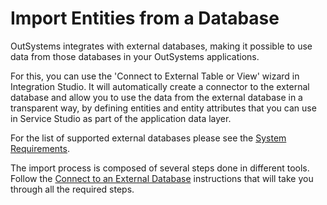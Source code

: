 # Import Entities from a Database

OutSystems integrates with external databases, making it possible to use data from those databases in your OutSystems applications.

For this, you can use the 'Connect to External Table or View' wizard in Integration Studio. It will automatically create a connector to the external database and allow you to use the data from the external database in a transparent way, by defining entities and entity attributes that you can use in Service Studio as part of the application data layer.

For the list of supported external databases please see the [System Requirements](<https://success.outsystems.com/Support/Enterprise_Customers/Installation/OutSystems_Platform_system_requirements>).

The import process is composed of several steps done in different tools. Follow the [Connect to an External Database](<../../connect-external-db.md>) instructions that will take you through all the required steps.
